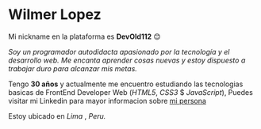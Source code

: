 # Wilmer Lopez

Mi nickname en la plataforma es **DevOld112** :blush:

_Soy un programador autodidacta apasionado por la tecnología y el desarrollo web. Me encanta aprender cosas nuevas y estoy dispuesto a trabajar duro para alcanzar mis metas._


Tengo **30 años** y actualmente me encuentro estudiando las tecnologias basicas de FrontEnd Developer Web (_HTML5_, _CSS3_ $ _JavaScript_), Puedes visitar mi Linkedin para mayor informacion sobre [mi persona](https://www.linkedin.com/in/wilmer-lopez-b356a8122) 

Estoy ubicado en _Lima_ , _Peru._
      
